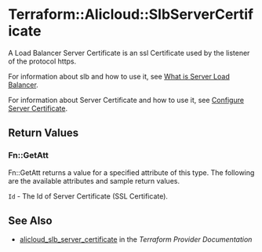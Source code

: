 # Terraform::Alicloud::SlbServerCertificate

A Load Balancer Server Certificate is an ssl Certificate used by the listener of the protocol https.

For information about slb and how to use it, see [What is Server Load Balancer](https://www.alibabacloud.com/help/doc-detail/27539.htm).

For information about Server Certificate and how to use it, see [Configure Server Certificate](https://www.alibabacloud.com/help/doc-detail/85968.htm).

## Return Values

### Fn::GetAtt

Fn::GetAtt returns a value for a specified attribute of this type. The following are the available attributes and sample return values.

`Id` - The Id of Server Certificate (SSL Certificate).

## See Also

* [alicloud_slb_server_certificate](https://www.terraform.io/docs/providers/alicloud/r/slb_server_certificate.html) in the _Terraform Provider Documentation_